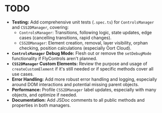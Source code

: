 # TODO

- **Testing:** Add comprehensive unit tests (`.spec.ts`) for `ControlsManager` and `CSS2DManager`, covering:
  - `ControlsManager`: Transitions, following logic, state updates, edge cases (cancelling transitions, rapid changes).
  - `CSS2DManager`: Element creation, removal, layer visibility, orphan checking, position calculations (especially Oort Cloud).
- **`ControlsManager` Debug Mode:** Flesh out or remove the `setDebugMode` functionality if FlyControls aren't planned.
- **`CSS2DManager` Custom Elements:** Review the purpose and usage of `createCustomElement` if it's still needed or if specific methods cover all use cases.
- **Error Handling:** Add more robust error handling and logging, especially around DOM interactions and potential missing parent objects.
- **Performance:** Profile `CSS2DManager` label updates, especially with many objects, and optimize if needed.
- **Documentation:** Add JSDoc comments to all public methods and properties in both managers.
